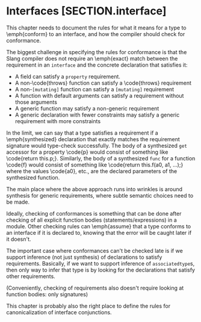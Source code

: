 # Interfaces  [SECTION.interface]

<div class=issue>
This chapter needs to document the rules for what it means for a type to \emph{conform} to an interface, and how the compiler should check for conformance.


The biggest challenge in specifying the rules for conformance is that the Slang compiler does not require an \emph{exact} match between the requirement in an `interface` and the concrete declaration that satisfies it:


* A field can satisfy a `property` requirement.
* A non-\code{throws} function can satisfy a \code{throws} requirement
* A non-`[mutating]` function can satisfy a `[mutating]` requirement
* A function with default arguments can satisfy a requirement without those arguments
* A generic function may satisfy a non-generic requirement
* A generic declaration with fewer constraints may satisfy a generic requirement with more constraints


In the limit, we can say that a type satisfies a requirement if a \emph{synthesized} declaration that exactly matches the requirement signature would type-check successfully.
The body of a synthesized `get` accessor for a property \code{p} would consist of something like \code{return this.p;}.
Similarly, the body of a synthesized `func` for a function \code{f} would consist of something like \code{return this.f(a0, a1, ...);} where the values \code{a0}, etc., are the declared parameters of the synthesized function.

The main place where the above approach runs into wrinkles is around synthesis for generic requirements, where subtle semantic choices need to be made.

Ideally, checking of conformances is something that can be done after checking of all explicit function bodies (statements/expressions) in a module.
Other checking rules can \emph{assume} that a type conforms to an interface if it is declared to, knowing that the error will be caught later if it doesn't.

The important case where conformances can't be checked late is if we support inference (not just synthesis) of declarations to satisfy requirements.
Basically, if we want to support inference of `associatedtype`s, then only way to infer that type is by looking for the declarations that satisfy other requirements.

(Conveniently, checking of requirements also doesn't require looking at function bodies: only signatures)

This chapter is probably also the right place to define the rules for canonicalization of interface conjunctions.

</div>
